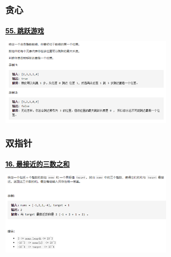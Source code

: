 # 贪心

##   [55. 跳跃游戏](https://leetcode-cn.com/problems/jump-game/)

 ![image-20201210224700063](HOT100.assets/image-20201210224700063.png)

# 双指针

## [16. 最接近的三数之和](https://leetcode-cn.com/problems/3sum-closest/)

![image-20201210224908982](HOT100.assets/image-20201210224908982.png)